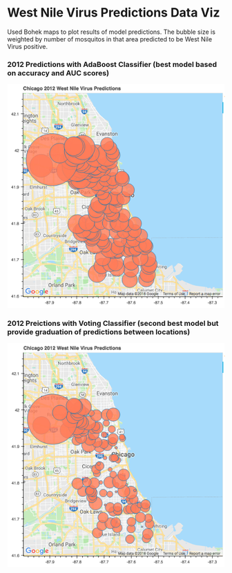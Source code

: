 # West Nile Virus Predictions Data Viz

Used Bohek maps to plot results of model predictions. The bubble size is weighted by number of mosquitos in that area predicted to be West Nile Virus positive.
### 2012 Predictions with AdaBoost Classifier (best model based on accuracy and AUC scores)

![WNV-2012-Ada](https://github.com/Laurarom7/West-Nile-Map-Vis/blob/master/assets/WNV_Preds_2012_Ada.png)

### 2012 Preictions with Voting Classifier (second best model but provide graduation of predictions between locations)

![WNV-2012-Voting](https://github.com/Laurarom7/West-Nile-Map-Vis/blob/master/assets/WNV_Preds_2012_Vote.png)